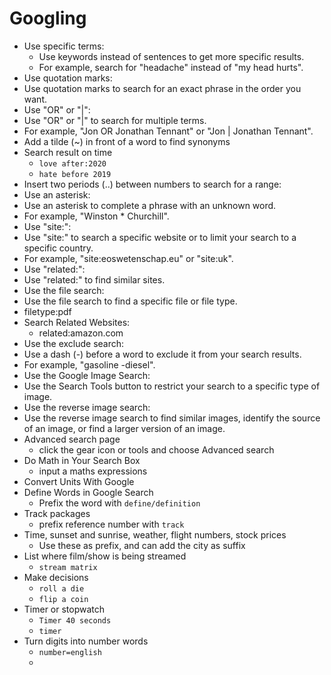 # Googling 

- Use specific terms:
  - Use keywords instead of sentences to get more specific results. 
  - For example, search for "headache" instead of "my head hurts".
-  Use quotation marks:
  - Use quotation marks to search for an exact phrase in the order you want.
-  Use "OR" or "|":
  - Use "OR" or "|" to search for multiple terms. 
  - For example, "Jon OR Jonathan Tennant" or "Jon | Jonathan Tennant".
- Add a tilde (~) in front of a word to find synonyms
- Search result on time
  - `love after:2020`
  - `hate before 2019`
- Insert two periods (..) between numbers to search for a range:
-  Use an asterisk: 
  - Use an asterisk to complete a phrase with an unknown word. 
  - For example, "Winston * Churchill".
-  Use "site:": 
  - Use "site:" to search a specific website or to limit your search to a specific country. 
  - For example, "site:eoswetenschap.eu" or "site:uk".
-  Use "related:": 
  - Use "related:" to find similar sites.
-  Use the file search: 
  - Use the file search to find a specific file or file type.
  - filetype:pdf
- Search Related Websites:
  - related:amazon.com
-  Use the exclude search:
  - Use a dash (-) before a word to exclude it from your search results.
  - For example, "gasoline -diesel".
-  Use the Google Image Search: 
  - Use the Search Tools button to restrict your search to a specific type of image.
-  Use the reverse image search: 
  - Use the reverse image search to find similar images, identify the source of an image, or find a larger version of an image.
- Advanced search page
  - click the gear icon or tools and choose Advanced search
- Do Math in Your Search Box
  - input a maths expressions
- Convert Units With Google
- Define Words in Google Search
  - Prefix the word with `define/definition`
- Track packages 
  - prefix reference number with `track`
- Time, sunset and sunrise, weather, flight numbers, stock prices
  - Use these as prefix, and can add the city as suffix
- List where film/show is being streamed
  - `stream matrix`
- Make decisions 
  - `roll a die`
  - `flip a coin`
- Timer  or stopwatch
  - `Timer 40 seconds`
  - `timer`
- Turn digits into number words
  - `number=english`
  - 
